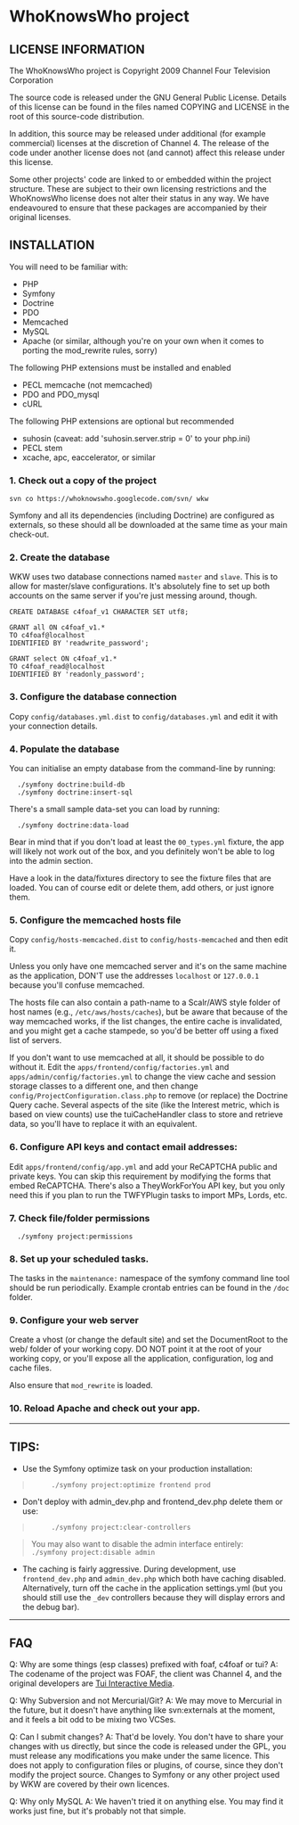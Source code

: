 # WhoKnowsWho project #

## LICENSE INFORMATION ##

The WhoKnowsWho project is Copyright 2009 Channel Four Television Corporation

The source code is released under the GNU General Public License. Details of
this license can be found in the files named COPYING and LICENSE in the root
of this source-code distribution.

In addition, this source may be released under additional (for example
commercial) licenses at the discretion of Channel 4. The release of the
code under another license does not (and cannot) affect this release under
this license.

Some other projects' code are linked to or embedded within the project
structure. These are subject to their own licensing restrictions and the
WhoKnowsWho license does not alter their status in any way. We have
endeavoured to ensure that these packages are accompanied by their original
licenses.





## INSTALLATION ##

You will need to be familiar with:
  * PHP
  * Symfony
  * Doctrine
  * PDO
  * Memcached
  * MySQL
  * Apache (or similar, although you're on your own when it comes to porting the mod\_rewrite rules, sorry)


The following PHP extensions must be installed and enabled
  * PECL memcache (not memcached)
  * PDO and PDO\_mysql
  * cURL

The following PHP extensions are optional but recommended
  * suhosin (caveat: add 'suhosin.server.strip = 0' to your php.ini)
  * PECL stem
  * xcache, apc, eaccelerator, or similar




### 1. Check out a copy of the project ###

```
svn co https://whoknowswho.googlecode.com/svn/ wkw
```

Symfony and all its dependencies (including Doctrine) are configured as externals, so these should all be downloaded at the same time as your main check-out.

### 2. Create the database ###

WKW uses two database connections named `master` and `slave`. This is to allow for master/slave configurations. It's absolutely fine to set up both accounts on the same server if you're just messing around, though.


```
CREATE DATABASE c4foaf_v1 CHARACTER SET utf8;

GRANT all ON c4foaf_v1.* 
TO c4foaf@localhost 
IDENTIFIED BY 'readwrite_password';

GRANT select ON c4foaf_v1.* 
TO c4foaf_read@localhost 
IDENTIFIED BY 'readonly_password';
```

### 3. Configure the database connection ###

Copy `config/databases.yml.dist` to `config/databases.yml` and edit it with your connection details.


### 4. Populate the database ###

You can initialise an empty database from the command-line by running:
```
  ./symfony doctrine:build-db
  ./symfony doctrine:insert-sql
```

There's a small sample data-set you can load by running:

```
  ./symfony doctrine:data-load
```

Bear in mind that if you don't load at least the `00_types.yml` fixture, the app will likely not work out of the box, and you definitely won't be able to log into the admin section.

Have a look in the data/fixtures directory to see the fixture files that are loaded. You can of course edit or delete them, add others, or just ignore them.


### 5. Configure the memcached hosts file ###

Copy `config/hosts-memcached.dist` to `config/hosts-memcached` and then edit it.

Unless you only have one memcached server and it's on the same machine as the application, DON'T use the addresses `localhost` or `127.0.0.1` because you'll confuse memcached.

The hosts file can also contain a path-name to a Scalr/AWS style folder of host names (e.g., `/etc/aws/hosts/caches`), but be aware that because of the way memcached works, if the list changes, the entire cache is invalidated, and you might get a cache stampede, so you'd be better off using a fixed list of servers.

If you don't want to use memcached at all, it should be possible to do without it. Edit the `apps/frontend/config/factories.yml` and `apps/admin/config/factories.yml` to change the view cache and session storage classes to a different one, and then change `config/ProjectConfiguration.class.php` to remove (or replace) the Doctrine Query cache. Several aspects of the site (like the Interest metric, which is based on view counts) use the tuiCacheHandler class to store and retrieve data, so you'll have to replace it with an equivalent.


### 6. Configure API keys and contact email addresses: ###

Edit `apps/frontend/config/app.yml` and add your ReCAPTCHA public and private keys. You can skip this requirement by modifying the forms that embed ReCAPTCHA.
There's also a TheyWorkForYou API key, but you only need this if you plan to run the TWFYPlugin tasks to import MPs, Lords, etc.


### 7. Check file/folder permissions ###

```
  ./symfony project:permissions
```

### 8. Set up your scheduled tasks. ###

The tasks in the `maintenance:` namespace of the symfony command line tool should be run periodically. Example crontab entries can be found in the `/doc` folder.


### 9. Configure your web server ###

Create a vhost (or change the default site) and set the DocumentRoot to the web/ folder of your working copy. DO NOT point it at the root of your working copy, or you'll expose all the application, configuration, log and cache files.

Also ensure that `mod_rewrite` is loaded.

### 10. Reload Apache and check out your app. ###



---


## TIPS: ##
  * Use the Symfony optimize task on your production installation:
> `      ./symfony project:optimize frontend prod `

  * Don't deploy with admin\_dev.php and frontend\_dev.php delete them or use:
> `      ./symfony project:clear-controllers `

> You may also want to disable the admin interface entirely:
> `      ./symfony project:disable admin `

  * The caching is fairly aggressive. During development, use `frontend_dev.php` and `admin_dev.php` which both have caching disabled. Alternatively, turn off the cache in the application settings.yml (but you should still use the `_dev` controllers because they will display errors and the debug bar).


---


## FAQ ##

Q:  Why are some things (esp classes) prefixed with foaf, c4foaf or tui?
A: The codename of the project was FOAF, the client was Channel 4, and the original developers are [Tui Interactive Media](http://www.tui.co.uk).

Q:  Why Subversion and not Mercurial/Git?
A: We may move to Mercurial in the future, but it doesn't have anything like svn:externals at the moment, and it feels a bit odd to be mixing two VCSes.

Q:  Can I submit changes?
A: That'd be lovely. You don't have to share your changes with us directly, but since the code is released under the GPL, you must release any modifications you make under the same licence. This does not apply to configuration files or plugins, of course, since they don't modify the project source. Changes to Symfony or any other project used by WKW are covered by their own licences.

Q:  Why only MySQL
A:  We haven't tried it on anything else. You may find it works just fine, but it's probably not that simple.